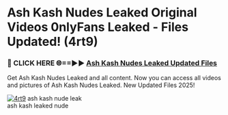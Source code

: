 # Ash Kash Nudes Leaked Original Videos 0nlyFans Leaked - Files Updated! (4rt9)

<h3>🔴 CLICK HERE 🌐==►► <a href="https://tinyurl.com/5h6xmrr3" rel="nofollow">Ash Kash Nudes Leaked Updated Files</a></h3>

Get Ash Kash Nudes Leaked and all content. Now you can access all videos and pictures of Ash Kash Nudes Leaked. New Updated Files 2025!

[![4rt9](https://i.imgur.com/KVD873Z.gif)](https://tinyurl.com/5h6xmrr3)
ash kash nude leak<br>
ash kash leaked nude
